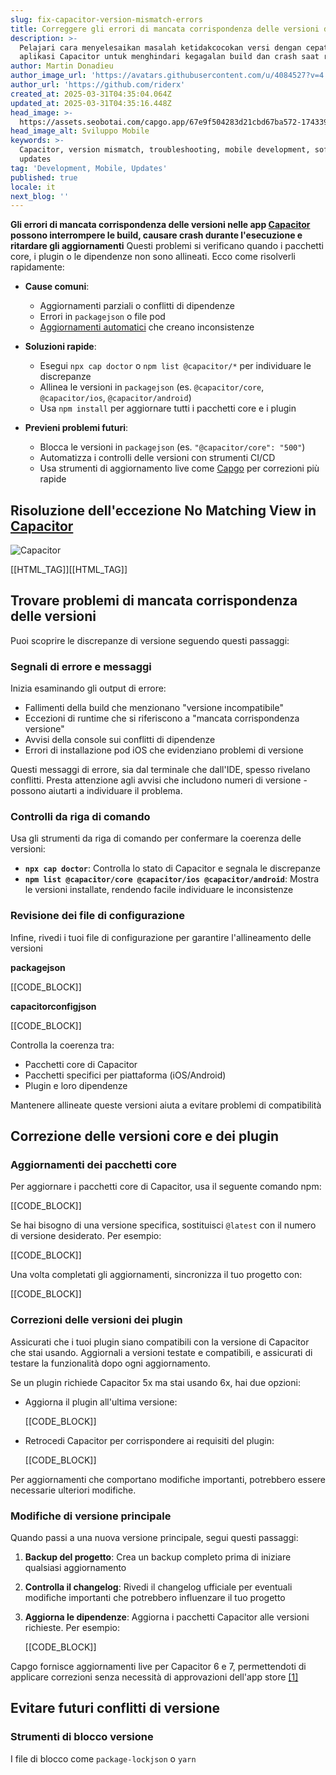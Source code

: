 ```yaml
---
slug: fix-capacitor-version-mismatch-errors
title: Correggere gli errori di mancata corrispondenza delle versioni di Capacitor
description: >-
  Pelajari cara menyelesaikan masalah ketidakcocokan versi dengan cepat dalam
  aplikasi Capacitor untuk menghindari kegagalan build dan crash saat runtime.
author: Martin Donadieu
author_image_url: 'https://avatars.githubusercontent.com/u/4084527?v=4'
author_url: 'https://github.com/riderx'
created_at: 2025-03-31T04:35:04.064Z
updated_at: 2025-03-31T04:35:16.448Z
head_image: >-
  https://assets.seobotai.com/capgo.app/67e9f504283d21cbd67ba572-1743395716448.jpg
head_image_alt: Sviluppo Mobile
keywords: >-
  Capacitor, version mismatch, troubleshooting, mobile development, software
  updates
tag: 'Development, Mobile, Updates'
published: true
locale: it
next_blog: ''
---
```


**Gli errori di mancata corrispondenza delle versioni nelle app [Capacitor](https://capacitorjscom/) possono interrompere le build, causare crash durante l'esecuzione e ritardare gli aggiornamenti** Questi problemi si verificano quando i pacchetti core, i plugin o le dipendenze non sono allineati. Ecco come risolverli rapidamente:

-   **Cause comuni**:
    
    -   Aggiornamenti parziali o conflitti di dipendenze
    -   Errori in `packagejson` o file pod
    -   [Aggiornamenti automatici](https://capgoapp/docs/plugin/cloud-mode/auto-update/) che creano inconsistenze
-   **Soluzioni rapide**:
    
    -   Esegui `npx cap doctor` o `npm list @capacitor/*` per individuare le discrepanze
    -   Allinea le versioni in `packagejson` (es. `@capacitor/core`, `@capacitor/ios`, `@capacitor/android`)
    -   Usa `npm install` per aggiornare tutti i pacchetti core e i plugin
-   **Previeni problemi futuri**:
    
    -   Blocca le versioni in `packagejson` (es. `"@capacitor/core": "500"`)
    -   Automatizza i controlli delle versioni con strumenti CI/CD
    -   Usa strumenti di aggiornamento live come [Capgo](https://capgoapp/) per correzioni più rapide

## Risoluzione dell'eccezione No Matching View in [Capacitor](https://capacitorjscom/)

![Capacitor](https://assetsseobotaicom/capgoapp/67e9f504283d21cbd67ba572/7e137b9b90adb3934b29b03381f213c1jpg)

[[HTML_TAG]][[HTML_TAG]]

## Trovare problemi di mancata corrispondenza delle versioni

Puoi scoprire le discrepanze di versione seguendo questi passaggi:

### Segnali di errore e messaggi

Inizia esaminando gli output di errore:

-   Fallimenti della build che menzionano "versione incompatibile"
-   Eccezioni di runtime che si riferiscono a "mancata corrispondenza versione"
-   Avvisi della console sui conflitti di dipendenze
-   Errori di installazione pod iOS che evidenziano problemi di versione

Questi messaggi di errore, sia dal terminale che dall'IDE, spesso rivelano conflitti. Presta attenzione agli avvisi che includono numeri di versione - possono aiutarti a individuare il problema.

### Controlli da riga di comando

Usa gli strumenti da riga di comando per confermare la coerenza delle versioni:

-   **`npx cap doctor`**: Controlla lo stato di Capacitor e segnala le discrepanze
-   **`npm list @capacitor/core @capacitor/ios @capacitor/android`**: Mostra le versioni installate, rendendo facile individuare le inconsistenze

### Revisione dei file di configurazione

Infine, rivedi i tuoi file di configurazione per garantire l'allineamento delle versioni

**packagejson**

[[CODE_BLOCK]]

**capacitorconfigjson**

[[CODE_BLOCK]]

Controlla la coerenza tra:

-   Pacchetti core di Capacitor
-   Pacchetti specifici per piattaforma (iOS/Android)
-   Plugin e loro dipendenze

Mantenere allineate queste versioni aiuta a evitare problemi di compatibilità

## Correzione delle versioni core e dei plugin

### Aggiornamenti dei pacchetti core

Per aggiornare i pacchetti core di Capacitor, usa il seguente comando npm:

[[CODE_BLOCK]]

Se hai bisogno di una versione specifica, sostituisci `@latest` con il numero di versione desiderato. Per esempio:

[[CODE_BLOCK]]

Una volta completati gli aggiornamenti, sincronizza il tuo progetto con:

[[CODE_BLOCK]]

### Correzioni delle versioni dei plugin

Assicurati che i tuoi plugin siano compatibili con la versione di Capacitor che stai usando. Aggiornali a versioni testate e compatibili, e assicurati di testare la funzionalità dopo ogni aggiornamento.

Se un plugin richiede Capacitor 5x ma stai usando 6x, hai due opzioni:

-   Aggiorna il plugin all'ultima versione:
    
    [[CODE_BLOCK]]
    
-   Retrocedi Capacitor per corrispondere ai requisiti del plugin:
    
    [[CODE_BLOCK]]
    

Per aggiornamenti che comportano modifiche importanti, potrebbero essere necessarie ulteriori modifiche.

### Modifiche di versione principale

Quando passi a una nuova versione principale, segui questi passaggi:

1.  **Backup del progetto**: Crea un backup completo prima di iniziare qualsiasi aggiornamento
    
2.  **Controlla il changelog**: Rivedi il changelog ufficiale per eventuali modifiche importanti che potrebbero influenzare il tuo progetto
    
3.  **Aggiorna le dipendenze**: Aggiorna i pacchetti Capacitor alle versioni richieste. Per esempio:
    
    [[CODE_BLOCK]]
    

Capgo fornisce aggiornamenti live per Capacitor 6 e 7, permettendoti di applicare correzioni senza necessità di approvazioni dell'app store [\[1\]](https://capgoapp/)

## Evitare futuri conflitti di versione

### Strumenti di blocco versione

I file di blocco come `package-lockjson` o `yarn`
